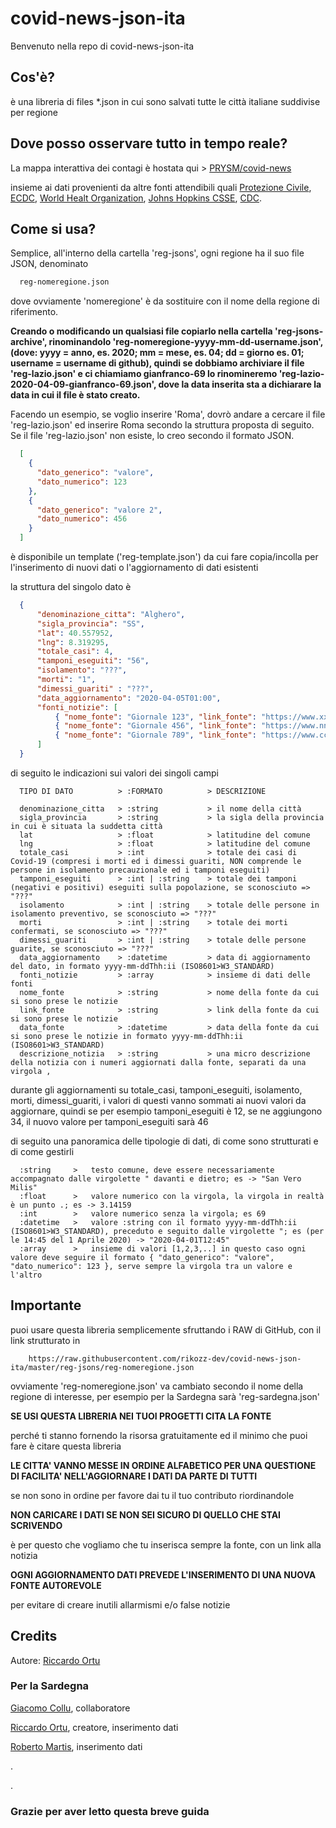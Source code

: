 # covid-news-json-ita

Benvenuto nella repo di covid-news-json-ita

## Cos'è?

è una libreria di files *.json in cui sono salvati tutte le città italiane suddivise per regione

## Dove posso osservare tutto in tempo reale?

La mappa interattiva dei contagi è hostata qui > [PRYSM/covid-news](https://www.prysmlab.com/covid-news)

insieme ai dati provenienti da altre fonti attendibili quali [Protezione Civile](https://www.protezionecivile.it/attivita-rischi/rischio-sanitario/emergenze/coronavirus),
[ECDC](https://www.ecdc.europa.eu/en/geographical-distribution-2019-ncov-cases), [World Healt Organization](https://www.who.int/emergencies/diseases/novel-coronavirus-2019/situation-reports), 
[Johns Hopkins CSSE](https://systems.jhu.edu/), [CDC](https://www.cdc.gov/coronavirus/2019-ncov/index.html).

## Come si usa?

Semplice, all'interno della cartella 'reg-jsons', ogni regione ha il suo file JSON, denominato

```bash
  reg-nomeregione.json
```

dove ovviamente 'nomeregione' è da sostituire con il nome della regione di riferimento.

**Creando o modificando un qualsiasi file copiarlo nella cartella 'reg-jsons-archive', rinominandolo 'reg-nomeregione-yyyy-mm-dd-username.json', (dove: yyyy = anno, es. 2020; mm = mese, es. 04; dd = giorno es. 01; username = username di github), quindi se dobbiamo archiviare il file 'reg-lazio.json' e ci chiamiamo gianfranco-69 lo rinomineremo 'reg-lazio-2020-04-09-gianfranco-69.json', dove la data inserita sta a dichiarare la data in cui il file è stato creato.**

Facendo un esempio, se voglio inserire 'Roma', dovrò andare a cercare il file 'reg-lazio.json' ed inserire Roma secondo la struttura proposta di seguito.
Se il file 'reg-lazio.json' non esiste, lo creo secondo il formato JSON.

```json
  [
    {
      "dato_generico": "valore",
      "dato_numerico": 123
    },
    {
      "dato_generico": "valore 2",
      "dato_numerico": 456
    }
  ]
```

è disponibile un template ('reg-template.json') da cui fare copia/incolla per l'inserimento di nuovi dati o l'aggiornamento di dati esistenti

la struttura del singolo dato è

```json
  {
      "denominazione_citta": "Alghero",
      "sigla_provincia": "SS",
      "lat": 40.557952,
      "lng": 8.319295,
      "totale_casi": 4,
      "tamponi_eseguiti": "56",
      "isolamento": "???",
      "morti": "1",
      "dimessi_guariti" : "???",
      "data_aggiornamento": "2020-04-05T01:00",
      "fonti_notizie": [
          { "nome_fonte": "Giornale 123", "link_fonte": "https://www.xxxxxxxx.it/zzzzzz", "data_fonte": "2020-03-28T12:00", "descrizione_notizia": "+1 contagio" },
          { "nome_fonte": "Giornale 456", "link_fonte": "https://www.nnnnnnnn.it/yyyyyy", "data_fonte": "2020-04-01T22:30", "descrizione_notizia": "+56 tamponi, +1 contagio" },
          { "nome_fonte": "Giornale 789", "link_fonte": "https://www.cccccccc.it/aaaaaa", "data_fonte": "2020-04-05T01:00", "descrizione_notizia": "+2 contagi" }
      ]
  }
```

di seguito le indicazioni sui valori dei singoli campi

```
  TIPO DI DATO          > :FORMATO          > DESCRIZIONE
  
  denominazione_citta   > :string           > il nome della città
  sigla_provincia       > :string           > la sigla della provincia in cui è situata la suddetta città
  lat                   > :float            > latitudine del comune
  lng                   > :float            > latitudine del comune
  totale_casi           > :int              > totale dei casi di Covid-19 (compresi i morti ed i dimessi guariti, NON comprende le persone in isolamento precauzionale ed i tamponi eseguiti)
  tamponi_eseguiti      > :int | :string    > totale dei tamponi (negativi e positivi) eseguiti sulla popolazione, se sconosciuto => "???"
  isolamento            > :int | :string    > totale delle persone in isolamento preventivo, se sconosciuto => "???"
  morti                 > :int | :string    > totale dei morti confermati, se sconosciuto => "???"
  dimessi_guariti       > :int | :string    > totale delle persone guarite, se sconosciuto => "???"
  data_aggiornamento    > :datetime         > data di aggiornamento del dato, in formato yyyy-mm-ddThh:ii (ISO8601>W3_STANDARD)
  fonti_notizie         > :array            > insieme di dati delle fonti 
  nome_fonte            > :string           > nome della fonte da cui si sono prese le notizie
  link_fonte            > :string           > link della fonte da cui si sono prese le notizie  
  data_fonte            > :datetime         > data della fonte da cui si sono prese le notizie in formato yyyy-mm-ddThh:ii (ISO8601>W3_STANDARD) 
  descrizione_notizia   > :string           > una micro descrizione della notizia con i numeri aggiornati dalla fonte, separati da una virgola ,
```

durante gli aggiornamenti su totale_casi, tamponi_eseguiti, isolamento, morti, dimessi_guariti, i valori di questi vanno sommati ai nuovi valori da aggiornare, quindi se per esempio tamponi_eseguiti è 12, se ne aggiungono 34, il nuovo valore per tamponi_eseguiti sarà 46

di seguito una panoramica delle tipologie di dati, di come sono strutturati e di come gestirli

```
  :string     >   testo comune, deve essere necessariamente accompagnato dalle virgolette " davanti e dietro; es -> "San Vero Milis"
  :float      >   valore numerico con la virgola, la virgola in realtà è un punto .; es -> 3.14159
  :int        >   valore numerico senza la virgola; es 69
  :datetime   >   valore :string con il formato yyyy-mm-ddThh:ii (ISO8601>W3_STANDARD), preceduto e seguito dalle virgolette "; es (per le 14:45 del 1 Aprile 2020) -> "2020-04-01T12:45"
  :array      >   insieme di valori [1,2,3,..] in questo caso ogni valore deve seguire il formato { "dato_generico": "valore", "dato_numerico": 123 }, serve sempre la virgola tra un valore e l'altro
```

## Importante

puoi usare questa libreria semplicemente sfruttando i RAW di GitHub, con il link strutturato in

```
	https://raw.githubusercontent.com/rikozz-dev/covid-news-json-ita/master/reg-jsons/reg-nomeregione.json
```

ovviamente 'reg-nomeregione.json' va cambiato secondo il nome della regione di interesse, per esempio per la Sardegna sarà 'reg-sardegna.json'

**SE USI QUESTA LIBRERIA NEI TUOI PROGETTI CITA LA FONTE**

perché ti stanno fornendo la risorsa gratuitamente ed il minimo che puoi fare è citare questa libreria

**LE CITTA' VANNO MESSE IN ORDINE ALFABETICO PER UNA QUESTIONE DI FACILITA' NELL'AGGIORNARE I DATI DA PARTE DI TUTTI**

se non sono in ordine per favore dai tu il tuo contributo riordinandole

**NON CARICARE I DATI SE NON SEI SICURO DI QUELLO CHE STAI SCRIVENDO**

è per questo che vogliamo che tu inserisca sempre la fonte, con un link alla notizia

**OGNI AGGIORNAMENTO DATI PREVEDE L'INSERIMENTO DI UNA NUOVA FONTE AUTOREVOLE**

per evitare di creare inutili allarmismi e/o false notizie

## Credits

Autore: [Riccardo Ortu](https://www.instagram.com/rikozz_)

### Per la Sardegna

[Giacomo Collu](https://www.instagram.com/giacomo_collu), collaboratore

[Riccardo Ortu](https://www.instagram.com/rikozz_), creatore, inserimento dati

[Roberto Martis](https://www.instagram.com/rootvanterr), inserimento dati

.

.

### Grazie per aver letto questa breve guida
